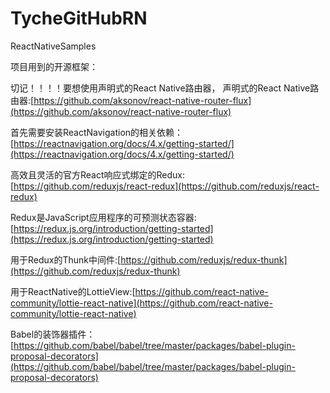 # TycheGitHubRN
ReactNativeSamples


项目用到的开源框架：

切记！！！！要想使用声明式的React Native路由器，
声明式的React Native路由器:[https://github.com/aksonov/react-native-router-flux](https://github.com/aksonov/react-native-router-flux)

首先需要安装ReactNavigation的相关依赖：[https://reactnavigation.org/docs/4.x/getting-started/](https://reactnavigation.org/docs/4.x/getting-started/)

高效且灵活的官方React响应式绑定的Redux:[https://github.com/reduxjs/react-redux](https://github.com/reduxjs/react-redux)

Redux是JavaScript应用程序的可预测状态容器:[https://redux.js.org/introduction/getting-started](https://redux.js.org/introduction/getting-started)

用于Redux的Thunk中间件:[https://github.com/reduxjs/redux-thunk](https://github.com/reduxjs/redux-thunk)

用于ReactNative的LottieView:[https://github.com/react-native-community/lottie-react-native](https://github.com/react-native-community/lottie-react-native)



Babel的装饰器插件：[https://github.com/babel/babel/tree/master/packages/babel-plugin-proposal-decorators](https://github.com/babel/babel/tree/master/packages/babel-plugin-proposal-decorators)
